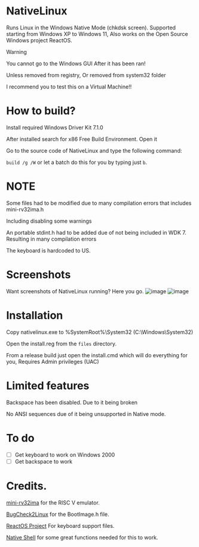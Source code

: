 # NativeLinux
Runs Linux in the Windows Native Mode (chkdsk screen).
Supported starting from Windows XP to Windows 11, Also works on the Open Source Windows project ReactOS.

> [!WARNING]
> You cannot go to the Windows GUI After it has been ran!
> 
> Unless removed from registry, Or removed from system32 folder
> 
> I recommend you to test this on a Virtual Machine!!
> 

# How to build?
Install required Windows Driver Kit 7.1.0

After installed search for x86 Free Build Environment. Open it

Go to the source code of NativeLinux and type the following command:

`build /g /W` or let a batch do this for you by typing just `b`.

# NOTE
Some files had to be modified due to many compilation errors that includes mini-rv32ima.h 

Including disabling some warnings

An portable stdint.h had to be added due of not being included in WDK 7. Resulting in many compilation errors

The keyboard is hardcoded to US.

# Screenshots
Want screenshots of NativeLinux running? Here you go.
![image](https://github.com/LuisYeah1234-hub/NativeLinux/assets/64372171/d9f60038-0219-43ae-aa55-87d9fb8258ee)
![image](https://github.com/LuisYeah1234-hub/NativeLinux/assets/64372171/d4324a79-c9e8-450a-a458-8f183d0a0c0c)

# Installation
Copy nativelinux.exe to %SystemRoot%\System32 (C:\Windows\System32\)

Open the install.reg from the `files` directory.

From a release build just open the install.cmd which will do everything for you, Requires Admin privileges (UAC)

# Limited features
Backspace has been disabled. Due to it being broken

No ANSI sequences due of it being unsupported in Native mode.

# To do
  - [ ] Get keyboard to work on Windows 2000
  - [ ] Get backspace to work

# Credits.
[mini-rv32ima](https://github.com/cnlohr/mini-rv32ima) for the RISC V emulator.

[BugCheck2Linux](https://github.com/NSG650/BugCheck2Linux) for the BootImage.h file.

[ReactOS Project](https://github.com/reactos/reactos) For keyboard support files.

[Native Shell](https://github.com/amdf/NativeShell) for some great functions needed for this to work.
